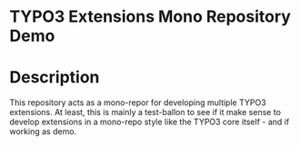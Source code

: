 TYPO3 Extensions Mono Repository Demo
=====================================

# Description

This repository acts as a mono-repor for developing multiple
TYPO3 extensions. At least, this is mainly a test-ballon to
see if it make sense to develop extensions in a mono-repo
style like the TYPO3 core itself - and if working as demo.

 
